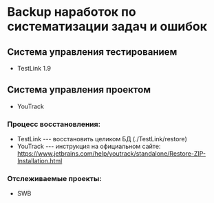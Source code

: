 # Backup наработок по систематизации задач и ошибок

## Система управления тестированием
- TestLink 1.9

## Система управления проектом
- YouTrack


### Процесс восстановления:
- TestLink --- восстановить целиком БД (./TestLink/restore)
- YouTrack --- инструкция на официальном сайте: https://www.jetbrains.com/help/youtrack/standalone/Restore-ZIP-Installation.html


### Отслеживаемые проекты: 
- SWB



